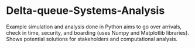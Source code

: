 # Delta-queue-Systems-Analysis
Example simulation and analysis done in Python aims to go over arrivals, check in time, security, and boarding (uses Numpy and Matplotlib libraries). Shows potential solutions for stakeholders and computational analysis.
